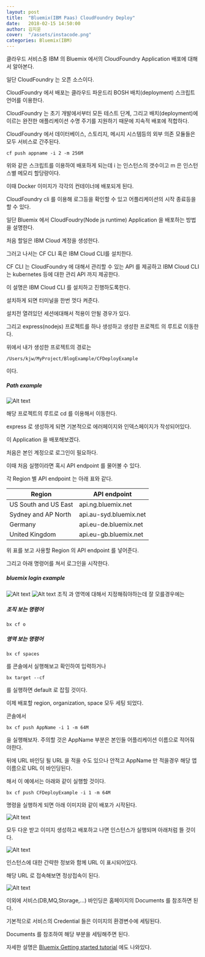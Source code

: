 ```yaml
---
layout: post
title:  "Bluemix(IBM Paas) CloudFoundry Deploy"
date:   2018-02-15 14:50:00
author: 김지운
cover:  "/assets/instacode.png"
categories: Bluemix(IBM)
---
```


클라우드 서비스중 IBM 의 Bluemix 에서의 CloudFoundry Application 배포에 대해서 알아본다.

일단 CloudFoundry 는 오픈 소스이다.

CloudFoundry 에서 배포는 클라우드 파운드리 BOSH 배치(deployment) 스크립트 언어를 이용한다.

CloudFoundry 는 초기 개발에서부터 모든 테스트 단계, 그리고 배치(deployment)에 이르는 완전한 애플리케이션 수명 주기를 지원하기 때문에 지속적 배포에 적합하다.

CloudFoundry 에서 데이터베이스, 스토리지, 메시지 시스템등의 외부 의존 모듈들은 모두 서비스로 간주된다.

```
cf push appname -i 2 -m 256M
```

위와 같은 스크립트를 이용하여 배포하게 되는데 i 는 인스턴스의 갯수이고 m 은 인스턴스별 메모리 할당량이다.

이때 Docker 이미지가 각각의 컨테이너에 배포되게 된다.

CloudFoundry cli 를 이용해 로그등을 확인할 수 있고 어플리케이션의 시작 종료등을 할 수 있다.

일단 Bluemix 에서 CloudFoudry(Node js runtime) Application 을 배포하는 방법을 설명한다.

처음 할일은 IBM Cloud 계정을 생성한다.

그러고 나서는 CF CLI 혹은 IBM Cloud CLI를 설치한다.

CF CLI 는 CloudFoundry 에 대해서 관리할 수 있는 API 를 제공하고 IBM Cloud CLI 는 kubernetes 등에 대한 관리 API 까지 제공한다.

이 설명은 IBM Cloud CLI 를 설치하고 진행하도록한다.

설치하게 되면 터미널을 한번 껏다 켜준다.

설치전 열려있던 세션에대해서 적용이 안될 경우가 있다.

그리고 express(nodejs) 프로젝트를 하나 생성하고 생성한 프로젝트 의 루트로 이동한다.

위에서 내가 생성한 프로젝트의 경로는
```
/Users/kjw/MyProject/BlogExample/CFDeployExample
```
이다.
##### Path example
![Alt text](/assets/Bluemix/cf_deploy_ex/index1.png)

해당 프로젝트의 루트로 cd 를 이용해서 이동한다.

express 로 생성하게 되면 기본적으로 에러페이지와 인덱스페이지가 작성되어있다.

이 Application 을 배포해보겠다.

처음은 본인 계정으로 로그인이 필요하다.


이때 처음 실행이라면 혹시 API endpoint 를 물어볼 수 있다.

각 Region 별 API endpoint 는 아래 표와 같다.

|Region|API endpoint|
|---|---|
|US South and US East|api.ng.bluemix.net|
|Sydney and AP North|api.au-syd.bluemix.net|
|Germany|api.eu-de.bluemix.net|
|United Kingdom|api.eu-gb.bluemix.net|

위 표를 보고 사용할 Region 의 API endpoint 를 넣어준다.

그리고 아래 명령어를 쳐서 로그인을 시작한다.

##### bluemix login example
![Alt text](/assets/Bluemix/cf_deploy_ex/index2.png)
![Alt text](/assets/Bluemix/cf_deploy_ex/index3.png)
조직 과 영역에 대해서 지정해줘야하는데 잘 모를경우에는

##### 조직 보는 명령어
```
bx cf o
```
##### 영역 보는 명령어
```
bx cf spaces
```

를 콘솔에서 실행해보고 확인하여 입력하거나
```
bx target --cf
```
를 실행하면 default 로 잡힐 것이다.

이제 배포할 region, organization, space 모두 세팅 되었다.

콘솔에서
```
bx cf push AppName -i 1 -m 64M
```
을 실행해보자. 주의할 것은 AppName 부분은 본인들 어플리케이션 이름으로 적어줘야한다.

뒤에 URL 바인딩 될 URL 을 적을 수도 있으나 안적고 AppName 만 적을경우 해당 앱이름으로 URL 이 바인딩된다.

해서 이 예에서는 아래와 같이 실행할 것이다.

```
bx cf push CFDeployExample -i 1 -m 64M
```

명령을 실행하게 되면 아래 이미지와 같이 배포가 시작된다.

![Alt text](/assets/Bluemix/cf_deploy_ex/index4.png)

모두 다운 받고 이미지 생성하고 배포하고 나면 인스턴스가 실행되며 아래처럼 뜰 것이다.

![Alt text](/assets/Bluemix/cf_deploy_ex/index5.png)

인스턴스에 대한 간략한 정보와 함께 URL 이 표시되어있다.

해당 URL 로 접속해보면 정상접속이 된다.

![Alt text](/assets/Bluemix/cf_deploy_ex/index6.png)

이외에 서비스(DB,MQ,Storage,...) 바인딩은 홈페이지의 Documents 를 참조하면 된다.

기본적으로 서비스의 Credential 들은 이미지의 환경변수에 세팅된다.

Documents 를 참조하여 해당 부분을 세팅해주면 된다.

자세한 설명은 [Bluemix Getting started tutorial] 에도 나와있다.

[Bluemix Getting started tutorial]:https://console.bluemix.net/docs/runtimes/nodejs/getting-started.html#getting-started-tutorial
